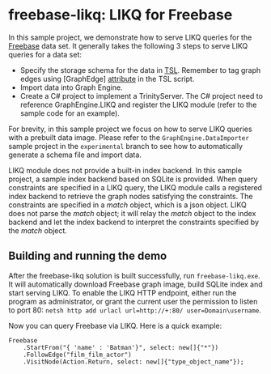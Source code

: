 # freebase-likq: LIKQ for Freebase

In this sample project, we demonstrate how to serve LIKQ queries for
the [Freebase](https://en.wikipedia.org/wiki/Freebase) data set.  It
generally takes the following 3 steps to serve LIKQ queries for a data
set:

- Specify the storage schema for the data in [TSL](https://www.graphengine.io/docs/manual/TSL/index.html). Remember to tag graph edges using [GraphEdge] [attribute](https://www.graphengine.io/docs/manual/TSL/tsl-basics.html#attributes) in the TSL script.
- Import data into Graph Engine.
- Create a C# project to implement a TrinityServer. The C# project need to reference GraphEngine.LIKQ and register the LIKQ module (refer to the sample code for an example).

For brevity, in this sample project we focus on how to serve LIKQ
queries with a prebuilt data image.  Please refer to the
`GraphEngine.DataImporter` sample project in the `experimental` branch
to see how to automatically generate a schema file and import data.

LIKQ module does not provide a built-in index backend. In this sample
project, a sample index backend based on SQLite is provided.  When
query constraints are specified in a LIKQ query, the LIKQ module calls
a registered index backend to retrieve the graph nodes satisfying the
constraints.  The constraints are specified in a _match_ object, which
is a json object. LIKQ does not parse the _match_ object; it will
relay the _match_ object to the index backend and let the index
backend to interpret the constraints specified by the _match_ object.

## Building and running the demo

After the freebase-likq solution is built successfully, run
`freebase-likq.exe`. It will automatically download Freebase graph
image, build SQLite index and start serving LIKQ.  To enable the LIKQ
HTTP endpoint, either run the program as administrator, or grant the
current user the permission to listen to port 80: `netsh http add
urlacl url=http://+:80/ user=Domain\username`.

Now you can query Freebase via LIKQ. Here is a quick example:

```
Freebase
	.StartFrom("{ 'name' : 'Batman'}", select: new[]{"*"})
	.FollowEdge("film_film_actor")
	.VisitNode(Action.Return, select: new[]{"type_object_name"});
```
